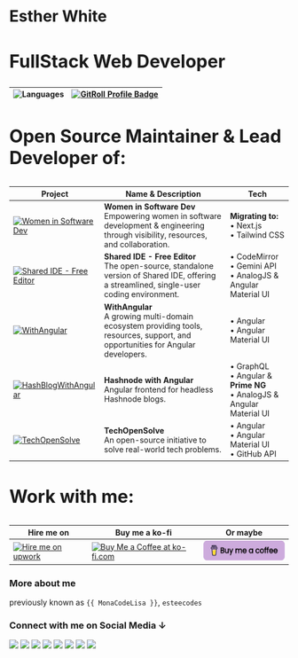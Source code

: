 # Esther White 

<!-- <a href="https://gitroll.io/profile/un6UzaVwvxuQ98Y5xtzyohrasULu1" target="_blank"><img src="https://gitroll.io/api/badges/profiles/v1/un6UzaVwvxuQ98Y5xtzyohrasULu1" alt="GitRoll Profile Badge"/></a> -->
<h2 style="font-size: 2rem;"> FullStack Web Developer</h2> 

<!--  ![Languages](https://github-readme-stats.vercel.app/api/top-langs/?username=monacodelisa&theme=chartreuse-dark&langs_count=10&layout=compact) -->

| <img src="https://github-readme-stats.vercel.app/api/top-langs/?username=esthersoftwaredev&hide=css&theme=chartreuse-dark&langs_count=10&layout=compact" alt="Languages" width="370"/> | <a href="https://gitroll.io/profile/un6UzaVwvxuQ98Y5xtzyohrasULu1" target="_blank"><img src="https://gitroll.io/api/badges/profiles/v1/un6UzaVwvxuQ98Y5xtzyohrasULu1?theme=nord" alt="GitRoll Profile Badge" width="400"/></a> |
|---------------------------------------------------------------------------------------------------|-----------------------------------------------------------------------------------------------------|
 
<!-- | Stats | Languages |
|-------|-----------|
| ![Stats](https://github-readme-stats.vercel.app/api?username=monacodelisa&count_private=true&theme=chartreuse-dark&show_icons=true) | ![Languages](https://github-readme-stats.vercel.app/api/top-langs/?username=monacodelisa&theme=chartreuse-dark&langs_count=10&layout=compact) | -->

<h3 style="font-size: 2rem;">Open Source Maintainer & Lead Developer of:</h3>

| Project | Name & Description | Tech |
|---------|--------------------|------|
| [![Women in Software Dev](https://avatars.githubusercontent.com/u/188832671?s=96&v=4)](https://github.com/orgs/WomenInSoftwareDev) | **Women in Software Dev**<br>Empowering women in software development & engineering through visibility, resources, and collaboration. | **Migrating to:**<br>• Next.js <br>• Tailwind CSS |
| [![Shared IDE - Free Editor](https://avatars.githubusercontent.com/u/182666542?s=96&v=4)](https://github.com/Shared-IDE/free-editor) | **Shared IDE - Free Editor**<br>The open-source, standalone version of Shared IDE, offering a streamlined, single-user coding environment. | • CodeMirror <br>• Gemini API <br>• AnalogJS & Angular Material UI |
| [![WithAngular](https://avatars.githubusercontent.com/u/194696467?s=96&v=4)](https://github.com/WithAngular) | **WithAngular**<br>A growing multi-domain ecosystem providing tools, resources, support, and opportunities for Angular developers. | • Angular <br>• Angular Material UI |
| [![HashBlogWithAngular](https://avatars.githubusercontent.com/u/161918167?s=96&v=4)](https://github.com/HashnodeWithAngular) | **Hashnode with Angular**<br>Angular frontend for headless Hashnode blogs. | • GraphQL <br>• Angular & **Prime NG** <br>• AnalogJS & Angular Material UI |
| [![TechOpenSolve](https://avatars.githubusercontent.com/u/168286093?s=96&v=4)](https://github.com/techOpenSolve) | **TechOpenSolve**<br>An open-source initiative to solve real-world tech problems. | • Angular <br>• Angular Material UI <br>• GitHub API |



<!-- | [![WomenInTech](https://raw.githubusercontent.com/monacodelisa/images/main/womenintech-logo.jpg)](https://github.com/TechShowcase/womenintech) | <h3>**WomenInTech**</h3> Community-driven project promoting women in technology. <br><br> **Tech:** <br> • Angular <br> • Angular Material UI | -->


<!-- | TechShowcase |  Women In Tech |  TechOpenSolve | AnguHashBlog 
|--------|--------|--------|--------|
| [![TechShowcase](https://raw.githubusercontent.com/monacodelisa/images/main/techshowcase-logo.jpg)](https://github.com/TechShowcase) | [![WomenInTech](https://raw.githubusercontent.com/monacodelisa/images/main/womenintech-logo.jpg)](https://github.com/TechShowcase/womenintech) | [![TechOpenSolve](https://raw.githubusercontent.com/monacodelisa/images/main/techopensolve-logo.jpg)](https://github.com/techOpenSolve) | [![AnguHashBlog](https://raw.githubusercontent.com/monacodelisa/images/main/anguhashblog-logo.jpg)](https://github.com/anguhashblog) | -->

<h3 style="font-size: 2rem;">Work with me:</h3>

| Hire me on | Buy me a ko-fi | Or maybe |
|------------|---------|---------|
| <a href='https://www.upwork.com/freelancers/~01d02763fe3eb55269' target='_blank'><img height='36' style='border:0px;height:36px;' src='https://github.com/esthersoftwaredev/icons-and-graphics/blob/main/upwork.png?raw=true' border='0' alt='Hire me on upwork' /></a> | <a href='https://ko-fi.com/esthersoftwaredev' target='_blank'><img height='36' style='border:0px;height:36px;' src='https://cdn.ko-fi.com/cdn/kofi2.png?v=3' border='0' alt='Buy Me a Coffee at ko-fi.com' /></a> | <a href='https://buymeacoffee.com/esthersoftwaredev' target='_blank'><img height='36' style='border:0px;height:36px;' src='https://raw.githubusercontent.com/esthersoftwaredev/images/refs/heads/main/buy-me-a-coffee.png' /></a> |


<h3>More about me </h3>

<!-- I provide premium and free mentorship.

I am fluent in 3+ languages.

<h3 style="font-size: 2rem;">Book a mentorship session</h3>

[![Mentoring at ADPList](https://raw.githubusercontent.com/monacodelisa/images/main/Your%20Mentor%20Swag-crop-300px.png)](https://adplist.org/mentors/esther-white) -->

previously known as `{{ MonaCodeLisa }}`, `esteecodes`

<h3>Connect with me on Social Media ↓</h3>
<a href="https://www.linkedin.com/in/esthersoftwaredev/" target="_blank"><img src="https://github.com/esthersoftwaredev/icons-and-graphics/blob/main/icomoon/PNG/linkedin.png?raw=true"></a>
<a href="https://codepen.io/esthersoftwaredev" target="_blank"><img src="https://github.com/esthersoftwaredev/icons-and-graphics/blob/main/icomoon/PNG/codepen.png?raw=true"></a>
<a href="https://dev.to/esthersoftwaredev" target="_blank"><img src="https://github.com/esthersoftwaredev/icons-and-graphics/blob/main/icomoon/PNG/dev-dot-to.png?raw=true"></a>
<a href="https://twitter.com/esthersoftware" target="_blank"><img src="https://github.com/esthersoftwaredev/icons-and-graphics/blob/main/icomoon/PNG/twitter.png?raw=true"></a>
<a href="https://www.youtube.com/c/EstherWhiteDev" target="_blank"><img src="https://github.com/esthersoftwaredev/icons-and-graphics/blob/main/icomoon/PNG/youtube.png?raw=true"></a>
<a href="https://www.instagram.com/esthersoftwaredev/" target="_blank"><img src="https://github.com/esthersoftwaredev/icons-and-graphics/blob/main/icomoon/PNG/instagram.png?raw=true"></a>
<a href="https://www.tiktok.com/@esthersoftwaredev" target="_blank"><img src="https://github.com/esthersoftwaredev/icons-and-graphics/blob/main/icomoon/PNG/tiktok.png?raw=true"></a>
<a href="https://www.twitch.tv/esthersoftwaredev" target="_blanc"><img src="https://github.com/esthersoftwaredev/icons-and-graphics/blob/main/icomoon/PNG/twitch.png?raw=true"></a>
<br>
